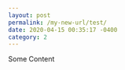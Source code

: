 ```yaml
---
layout: post
permalink: /my-new-url/test/
date: 2020-04-15 00:35:17 -0400
category: 2
---
```

Some Content

